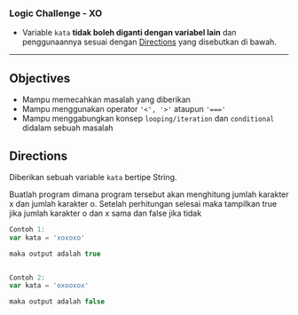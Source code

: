 ### Logic Challenge - XO

- Variable `kata` **tidak boleh diganti dengan variabel lain** dan penggunaannya sesuai dengan [Directions](#directions) yang disebutkan di bawah.

---

## Objectives

- Mampu memecahkan masalah yang diberikan
- Mampu menggunakan operator `'<', '>'` ataupun `'==='`
- Mampu menggabungkan konsep `looping/iteration` dan `conditional` didalam sebuah masalah

## Directions

Diberikan sebuah variable `kata` bertipe String.

Buatlah program dimana program tersebut akan menghitung jumlah karakter x dan jumlah karakter o. Setelah perhitungan selesai maka tampilkan true jika jumlah karakter o dan x sama dan false jika tidak

```js
Contoh 1:
var kata = 'xoxoxo'

maka output adalah true


Contoh 2:
var kata = 'oxooxox'

maka output adalah false
```
